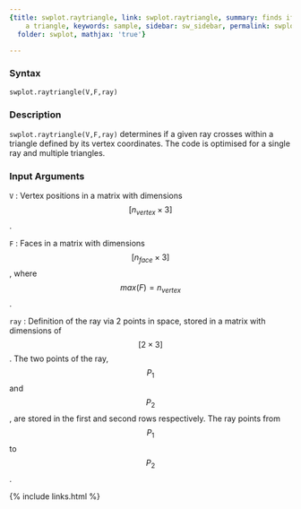 ```yaml
---
{title: swplot.raytriangle, link: swplot.raytriangle, summary: finds if a ray crosses
    a triangle, keywords: sample, sidebar: sw_sidebar, permalink: swplot_raytriangle,
  folder: swplot, mathjax: 'true'}

---
```

  
### Syntax
  
`swplot.raytriangle(V,F,ray)`
  
### Description
  
`swplot.raytriangle(V,F,ray)` determines if a given ray crosses within a
triangle defined by its vertex coordinates. The code is optimised for
a single ray and multiple triangles.
  
### Input Arguments
  
`V`
: Vertex positions in a matrix with dimensions $$[n_{vertex}\times 3]$$.
  
`F`
: Faces in a matrix with dimensions $$[n_{face}\times 3]$$, where 
      $$max(F) = n_{vertex}$$.
  
`ray`
: Definition of the ray via 2 points in space, stored in a matrix with
  dimensions of $$[2\times 3]$$. The two points of the ray, $$P_1$$ and
  $$P_2$$, are stored in the first and second rows respectively. The ray
  points from $$P_1$$ to $$P_2$$.
 

{% include links.html %}
